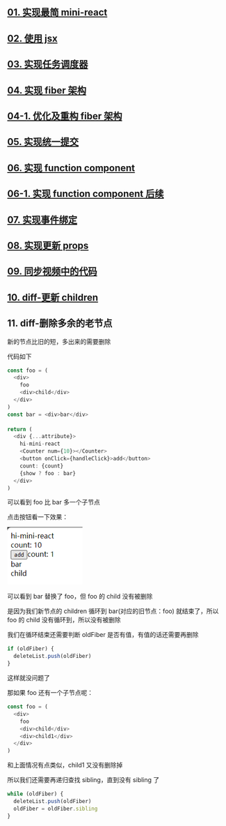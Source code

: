 ## [01. 实现最简 mini-react](https://github.com/HenryTSZ/mini-react/tree/53e888f05c5f33915fdb06bc7dbbd0e2e0c12856)

## [02. 使用 jsx](https://github.com/HenryTSZ/mini-react/tree/827131b7d45d76c822cb6a655778ed91bf5a2de1)

## [03. 实现任务调度器](https://github.com/HenryTSZ/mini-react/tree/a23c36b7b2a6e8e7ad28a2431c2f98e3208ac546)

## [04. 实现 fiber 架构](https://github.com/HenryTSZ/mini-react/tree/2e11170fffd1a3123ed0c3372c1702c50af22711)

## [04-1. 优化及重构 fiber 架构](https://github.com/HenryTSZ/mini-react/tree/c823e669adaada3f82ab0873f6c302abb2c64e6e)

## [05. 实现统一提交](https://github.com/HenryTSZ/mini-react/tree/15f6a091c103127e0151859c8ebcf14abe7e240e)

## [06. 实现 function component](https://github.com/HenryTSZ/mini-react/tree/d30278ce013910989fe0cc3b964264ec3d7081df)

## [06-1. 实现 function component 后续](https://github.com/HenryTSZ/mini-react/tree/12420c93998cd1d9fe4ca54cb855b8f30d10e9c7)

## [07. 实现事件绑定](https://github.com/HenryTSZ/mini-react/tree/0fafd119d1ee6aac451c5e1cd211803f71e25282)

## [08. 实现更新 props](https://github.com/HenryTSZ/mini-react/tree/6707b972fc5d62d56059fa27eaa3e2aa4915f082)

## [09. 同步视频中的代码](https://github.com/HenryTSZ/mini-react/tree/d9ced68af4c5a0783d5d1af01b568644b739f254)

## [10. diff-更新 children](https://github.com/HenryTSZ/mini-react/tree/93e9c87f642f6d68bad76f7e302700bf17fdb9d4)

## 11. diff-删除多余的老节点

新的节点比旧的短，多出来的需要删除

代码如下

```js
const foo = (
  <div>
    foo
    <div>child</div>
  </div>
)
const bar = <div>bar</div>

return (
  <div {...attribute}>
    hi-mini-react
    <Counter num={10}></Counter>
    <button onClick={handleClick}>add</button>
    count: {count}
    {show ? foo : bar}
  </div>
)
```

可以看到 foo 比 bar 多一个子节点

点击按钮看一下效果：

![](./img/025.png)

可以看到 bar 替换了 foo，但 foo 的 child 没有被删除

是因为我们新节点的 children 循环到 bar(对应的旧节点：foo) 就结束了，所以 foo 的 child 没有循环到，所以没有被删除

我们在循环结束还需要判断 oldFiber 是否有值，有值的话还需要再删除

```js
if (oldFiber) {
  deleteList.push(oldFiber)
}
```

这样就没问题了

那如果 foo 还有一个子节点呢：

```js
const foo = (
  <div>
    foo
    <div>child</div>
    <div>child1</div>
  </div>
)
```

和上面情况有点类似，child1 又没有删除掉

所以我们还需要再递归查找 sibling，直到没有 sibling 了

```js
while (oldFiber) {
  deleteList.push(oldFiber)
  oldFiber = oldFiber.sibling
}
```
